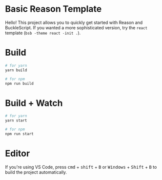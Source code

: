 # Basic Reason Template

Hello! This project allows you to quickly get started with Reason and BuckleScript. If you wanted a more sophisticated version, try the `react` template (`bsb -theme react -init .`).

# Build

```bash
# for yarn
yarn build

# for npm
npm run build
```

# Build + Watch

```bash
# for yarn
yarn start

# for npm
npm run start
```

# Editor

If you're using VS Code, press <kbd>cmd</kbd> + <kbd>shift</kbd> + <kbd>B</kbd> or <kbd>Windows</kbd> + <kbd>Shift</kbd> + <kbd>B</kbd> to build the project automatically.
